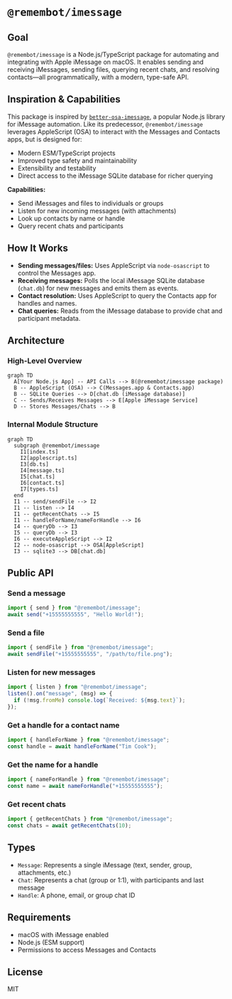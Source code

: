# `@remembot/imessage`

## Goal

`@remembot/imessage` is a Node.js/TypeScript package for automating and integrating with Apple iMessage on macOS. It enables sending and receiving iMessages, sending files, querying recent chats, and resolving contacts—all programmatically, with a modern, type-safe API.

## Inspiration & Capabilities

This package is inspired by [`better-osa-imessage`](https://github.com/Bubba8291/better-osa-imessage), a popular Node.js library for iMessage automation. Like its predecessor, `@remembot/imessage` leverages AppleScript (OSA) to interact with the Messages and Contacts apps, but is designed for:

- Modern ESM/TypeScript projects
- Improved type safety and maintainability
- Extensibility and testability
- Direct access to the iMessage SQLite database for richer querying

**Capabilities:**

- Send iMessages and files to individuals or groups
- Listen for new incoming messages (with attachments)
- Look up contacts by name or handle
- Query recent chats and participants

## How It Works

- **Sending messages/files:** Uses AppleScript via `node-osascript` to control the Messages app.
- **Receiving messages:** Polls the local iMessage SQLite database (`chat.db`) for new messages and emits them as events.
- **Contact resolution:** Uses AppleScript to query the Contacts app for handles and names.
- **Chat queries:** Reads from the iMessage database to provide chat and participant metadata.

## Architecture

### High-Level Overview

```mermaid
graph TD
  A[Your Node.js App] -- API Calls --> B(@remembot/imessage package)
  B -- AppleScript (OSA) --> C(Messages.app & Contacts.app)
  B -- SQLite Queries --> D[chat.db (iMessage database)]
  C -- Sends/Receives Messages --> E[Apple iMessage Service]
  D -- Stores Messages/Chats --> B
```

### Internal Module Structure

```mermaid
graph TD
  subgraph @remembot/imessage
    I1[index.ts]
    I2[applescript.ts]
    I3[db.ts]
    I4[message.ts]
    I5[chat.ts]
    I6[contact.ts]
    I7[types.ts]
  end
  I1 -- send/sendFile --> I2
  I1 -- listen --> I4
  I1 -- getRecentChats --> I5
  I1 -- handleForName/nameForHandle --> I6
  I4 -- queryDb --> I3
  I5 -- queryDb --> I3
  I6 -- executeAppleScript --> I2
  I2 -- node-osascript --> OSA[AppleScript]
  I3 -- sqlite3 --> DB[chat.db]
```

## Public API

### Send a message

```ts
import { send } from "@remembot/imessage";
await send("+15555555555", "Hello World!");
```

### Send a file

```ts
import { sendFile } from "@remembot/imessage";
await sendFile("+15555555555", "/path/to/file.png");
```

### Listen for new messages

```ts
import { listen } from "@remembot/imessage";
listen().on("message", (msg) => {
  if (!msg.fromMe) console.log(`Received: ${msg.text}`);
});
```

### Get a handle for a contact name

```ts
import { handleForName } from "@remembot/imessage";
const handle = await handleForName("Tim Cook");
```

### Get the name for a handle

```ts
import { nameForHandle } from "@remembot/imessage";
const name = await nameForHandle("+15555555555");
```

### Get recent chats

```ts
import { getRecentChats } from "@remembot/imessage";
const chats = await getRecentChats(10);
```

## Types

- `Message`: Represents a single iMessage (text, sender, group, attachments, etc.)
- `Chat`: Represents a chat (group or 1:1), with participants and last message
- `Handle`: A phone, email, or group chat ID

## Requirements

- macOS with iMessage enabled
- Node.js (ESM support)
- Permissions to access Messages and Contacts

## License

MIT
